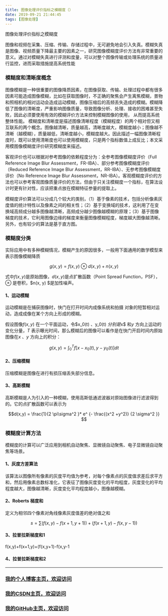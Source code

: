 ```yaml
---
title: 图像处理评价指标之模糊度（）
date: 2019-09-21 21:44:45
tags: [图像处理]
---
```


图像处理评价指标之模糊度
<!--more-->

图像和视频在采集、压缩、传输、存储过程中，无可避免地会引入失真。模糊失真是图像、视频质量下降最主要的因素之一，研究图像模糊度评价方法有非常重要的意义。通过对模糊失真进行评测和度量，可以对整个图像传输或处理系统的质量进行监控，进而采取措施提高系统性能


###  模糊度和清晰度概念
图像模糊是一种很重要的图像降质因素，在图像获取、传输、处理过程中都有很多因素可能造成图像模糊，比如在获取图像时，不正确的聚焦会产生离焦模糊，景物和照相机的相对运动会造成运动模糊，图像压缩后的高频丢失造成的模糊。模糊降低了图像的清晰度，严重影响图像质量，导致图像分析、处理、接收的困难甚至失败，因此必须要使用有效的模糊评价方法来控制模糊图像的使用，
从而提高系统整体性能。
模糊度和清晰度是描述图像清晰程度（模糊程度）的两个相对但又相互联系的两个概念。图像越清晰，质量越高，清晰度越大，模糊度越小；图像越不清晰（越模糊），质量越低，清晰度越小，模糊度越大。因此描述一幅图像清晰程度时，既可以使用清晰度也可以使用模糊度，只是两个指标数值上成反比；本文采用模图像模糊度评价研究模糊度来描述。

客观评价也可以根据对参考图像的依赖程度分为：全参考图像模糊度评价（Full Reference Image Blur Assessment，FR-IBA）、部分参考图像模糊度评价（Reduced Reference Image Blur Assessment，RR-IBA）、无参考图像模糊度评价（No Reference Image Blur Assessment，NR-IBA）。客观模糊度评价的方法也可以参考客观图像质量评价的方法，但由于只关注模糊度一个指标，在算法设计时更有针对性，应该把重点放在模糊特征参量的提取上。

模糊度评价算法可以分成几个较大的类别，（1）基于像素的技术，包括分析像素灰度值的统计特性以及像素之间的相关性；（2）基于变换域的技术，这利用了在变换域高频成分越多图像越清晰，高频成分越少图像越模糊的原理；（3）基于图像梯度的技术，它利用图像边缘的梯度来衡量图像模糊程度，梯度越大图像越清晰。另外，也有较少的算法是基于直方图。

### 模糊度分类
实际应用中有多种模糊情况，模糊产生的原因很多，一般用下面通用的数学模型来表示图像模糊降质


$$g(x, y) = f(x, y) \otimes d(x, y) + n(x, y)$$

式中$f (x, y)$是原始图像，$d(x, y)$是点扩散函数（Point Spread Function，PSF），$\otimes$ 是卷积，$n(x, y) $是加性噪声。

#### 1、运动模糊
运动模糊是在捕获图像时，快门在打开时间内成像系统和拍摄
对象的短暂相对运动，造成成像在某个方向上形成的模糊。

假设图像$f (x, y)$ 在一个平面运动，令$x_0(t) $、$y_0(t) $分别是$x$ 和$y$ 方向上运动的变化分量，$T$ 表示曝光时间，那么模糊后的图像可以看作是在快门开启时间内原始图像在$x$ 、$y$ 方向上的积分：

$$g(x,y)=\int_0^T f[x-x_0(t) , y - y_0(t)] dt $$

#### 2、压缩模糊
压缩模糊是图像在进行有损压缩丢失部分信息。

#### 3、高斯模糊
高斯模糊是人为引入的一种模糊，使用高斯低通滤波器对原始图像进行滤波得到的。它的点扩散函数可以表示为

$$d(x,y) = \frac{1}{2 \pi\sigma^2 }* e^ {- \frac{(x^2 +y^2)} {2 \sigma^2 }} $$


### 模糊度计算方法

模糊度的计算可以广泛应用到相机自动聚焦、显微镜自动聚焦、电子显微镜自动聚焦等场景。

#### 1、灰度方差算法

该算法以图像所有像素的灰度平均值为参考，对每个像素点的灰度值求差后求平方和，然后用像素总数标准化，它表征了图像灰度变化的平均程度，灰度变化的平均程度越大，图像越清晰，灰度变化平均程度越小，图像越模糊。


#### 2、Roberts 梯度和
定义为相邻四个像素对角线像素灰度值差的绝对值之和

$$s =\sum (f(x,y) - f(x+1,y+1) )+(f(x+1,y)-f(x,y-1))$$

#### 3、拉普拉斯梯度和1

f(x,y)+f(x+1,y)+(f(x,y+1)-f(x,y-1
#### 4、拉普拉斯梯度和2


---

### [我的个人博客主页，欢迎访问](http://www.aomanhao.top/)
### [我的CSDN主页，欢迎访问](https://blog.csdn.net/Aoman_Hao)
### [我的GitHub主页，欢迎访问](https://github.com/AomanHao)


